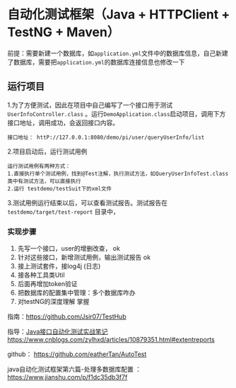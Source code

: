 # 自动化测试框架（Java + HTTPClient  + TestNG + Maven）

前提：需要新建一个数据库，如`application.yml`文件中的数据库信息，自己新建了数据库，需要把`application.yml`的数据库连接信息也修改一下

## 运行项目

1.为了方便测试，因此在项目中自己编写了一个接口用于测试`UserInfoController.class` 。运行`DemoApplication.class`启动项目，调用下方接口地址，调用成功，会返回接口内容。

```
接口地址： httP://127.0.0.1:8080/demo/pi/user/queryUserInfo/list
```

2.项目启动后，运行测试用例 

```
运行测试用例有两种方式：
1.直接执行单个测试用例，找到@Test注解，执行测试方法，如QueryUserInfoTest.class 类中有测试方法，可以直接执行
2.运行 testdemo/testSuit下的xml文件
```

3.测试用例运行结束以后，可以查看测试报告。测试报告在`testdemo/target/test-report` 目录中，

### 实现步骤

1. 先写一个接口，user的增删改查， ok
2. 针对这些接口，新增测试用例，输出测试报告  ok
3. 接上测试套件，接log4j (日志)
4. 接各种工具类Util
5. 后面再增加token验证
6. 把数据库的配置集中管理：多个数据库咋办
7. 对testNG的深度理解 掌握

指南：https://github.com/Jsir07/TestHub

指导：[Java接口自动化测试实战笔记](https://www.cnblogs.com/zylhxd/articles/10879351.html)  https://www.cnblogs.com/zylhxd/articles/10879351.html#extentreports  

github：  https://github.com/eatherTan/AutoTest

java自动化测试框架第六篇-处理多数据库配置 ： https://www.jianshu.com/p/f1dc35db3f7f



